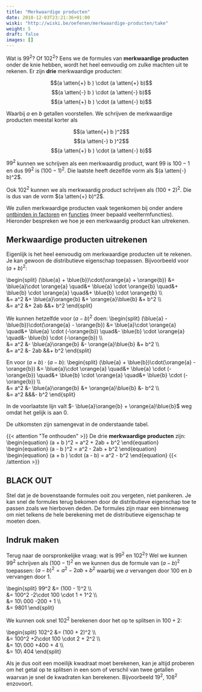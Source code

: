```yaml
---
title: "Merkwaardige producten"
date: 2018-12-03T23:21:36+01:00
wiski: "http://wiski.be/oefenen/merkwaardige-producten/take"
weight: 5
draft: false
images: []
---
```


Wat is $99^2$? Of $102^2$? Eens we de formules van **merkwaardige producten**
onder de knie hebben, wordt het heel eenvoudig om zulke machten uit te rekenen.
Er zijn **drie** merkwaardige producten:

$$(a \atten{+} b ) \cdot (a \atten{+} b)$$
$$(a \atten{-} b ) \cdot (a \atten{-} b)$$
$$(a \atten{+} b ) \cdot (a \atten{-} b)$$

Waarbij $a$ en $b$ getallen voorstellen. We schrijven de merkwaardige
producten meestal korter als

$$(a \atten{+} b )^2$$
$$(a \atten{-} b )^2$$
$$(a \atten{+} b ) \cdot (a \atten{-} b)$$

$99^2$ kunnen we schrijven als een merkwaardig product, want $99$ is $100 - 1$
en dus $99^2$ is $(100 - 1)^2$. Die laatste heeft
dezelfde vorm als $(a \atten{-} b)^2$.

Ook $102^2$ kunnen we als merkwaardig product schrijven als $(100 + 2)^2$. Die
is dus van de vorm $(a \atten{+} b)^2$.

We zullen merkwaardige producten vaak tegenkomen bij onder andere [ontbinden in
factoren](/lessen/wiskunde/veeltermen/ontbinden) en
[functies](/lessen/wiskunde/functies) (meer bepaald veeltermfuncties).
Hieronder bespreken we hoe je een merkwaardig product kan uitrekenen.

## Merkwaardige producten uitrekenen

Eigenlijk is het heel eenvoudig om merkwaardige producten uit te rekenen. Je
kan gewoon de distributieve eigenschap toepassen. Bijvoorbeeld voor
$(a + b)^2$:

\begin{split}
(\blue{a} + \blue{b})\cdot(\orange{a} + \orange{b})
&= \blue{a}\cdot \orange{a}
\quad&+ \blue{a} \cdot \orange{b}
\quad&+ \blue{b} \cdot \orange{a}
\quad&+ \blue{b} \cdot \orange{b} \\\\\
 &= a^2
&+ \blue{a}\orange{b}
&+ \orange{a}\blue{b}
&+ b^2 \\\\\
 &= a^2 &+ 2ab &&+ b^2
\end{split}

We kunnen hetzelfde voor $(a - b)^2$ doen:
\begin{split}
(\blue{a} - \blue{b})\cdot(\orange{a} - \orange{b})
&= \blue{a}\cdot \orange{a}
\quad&+ \blue{a} \cdot (-\orange{b})
\quad&- \blue{b} \cdot \orange{a}
\quad&- \blue{b} \cdot (-\orange{b}) \\\\\
 &= a^2
&- \blue{a}\orange{b}
&- \orange{a}\blue{b}
&+ b^2 \\\\\
 &= a^2 &- 2ab &&+ b^2
\end{split}

En voor $(a + b)\cdot(a - b)$:
\begin{split}
(\blue{a} + \blue{b})\cdot(\orange{a} - \orange{b})
&= \blue{a}\cdot \orange{a}
\quad&+ \blue{a} \cdot (-\orange{b})
\quad&+ \blue{b} \cdot \orange{a}
\quad&+ \blue{b} \cdot (-\orange{b}) \\\\\
 &= a^2
&- \blue{a}\orange{b}
&+ \orange{a}\blue{b}
&- b^2 \\\\\
 &= a^2 &&&- b^2
\end{split}

In de voorlaatste lijn valt $- \blue{a}\orange{b} + \orange{a}\blue{b}$ weg
omdat het gelijk is aan $0$.

De uitkomsten zijn samengevat in de onderstaande tabel.

{{< attention "Te onthouden" >}}
De drie **merkwaardige producten** zijn:
\begin{equation}
(a + b )^2 = a^2 + 2ab + b^2
\end{equation}
\begin{equation}
(a - b )^2 = a^2 - 2ab + b^2
\end{equation}
\begin{equation}
(a + b ) \cdot (a - b) = a^2 - b^2
\end{equation}
{{< /attention >}}

## **BLACK OUT**

Stel dat je de bovenstaande formules ooit zou vergeten, niet panikeren. Je kan
snel de formules terug bekomen door de distributieve eigenschap toe te passen
zoals we hierboven deden. De formules zijn maar een binnenweg om niet telkens
de hele berekening met de distributieve eigenschap te moeten doen.

## Indruk maken

Terug naar de oorspronkelijke vraag: wat is $99^2$ en $102^2$? Wel we kunnen
$99^2$ schrijven als $(100 - 1)^2$ en we kunnen dus de formule van $(a - b)^2$
toepassen: $(a - b)^2 = a^2 -2ab + b^2$ waarbij we $a$ vervangen door $100$ en
$b$ vervangen door $1$.

\begin{split}
99^2 &= (100 - 1)^2 \\\\\
 &= 100^2 -2\cdot 100 \cdot 1 + 1^2 \\\\\
 &= 10\ 000 -200 + 1 \\\\\
 &= 9801
\end{split}

We kunnen ook snel $102^2$ berekenen door het op te splitsen in $100 + 2$:

\begin{split}
102^2 &= (100 + 2)^2 \\\\\
 &= 100^2 +2\cdot 100 \cdot 2 + 2^2 \\\\\
 &= 10\ 000 +400 + 4 \\\\\
 &= 10\ 404
\end{split}

Als je dus ooit een moeilijk kwadraat moet berekenen, kan je altijd proberen om
het getal op te splitsen in een som of verschil van twee getallen waarvan je
snel de kwadraten kan berekenen. Bijvoorbeeld $19^2$, $108^2$ enzovoort.
